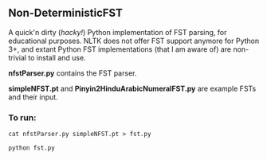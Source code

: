 ## Non-DeterministicFST
A quick'n dirty (*hacky!*) Python implementation of FST parsing, for educational purposes. NLTK does not offer FST support anymore for Python 3+, and extant Python FST implementations (that I am aware of) are non-trivial to install and use. 

**nfstParser.py** contains the FST parser.

**simpleNFST.pt** and **Pinyin2HinduArabicNumeralFST.py** are example FSTs and their input.

### To run:
`cat nfstParser.py simpleNFST.pt > fst.py`

`python fst.py`
